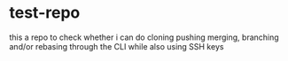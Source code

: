# test-repo
this a repo to check whether i can do cloning pushing merging, branching and/or rebasing 
through the CLI while also using SSH keys